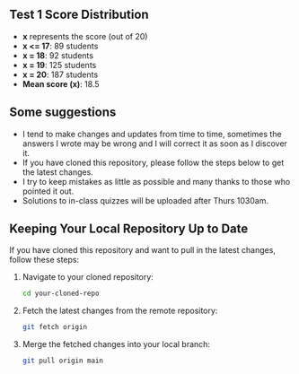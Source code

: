 ## Test 1 Score Distribution

- **x** represents the score (out of 20)
- **x <= 17**: 89 students
- **x = 18**: 92 students
- **x = 19**: 125 students
- **x = 20**: 187 students
- **Mean score (x)**: 18.5



## Some suggestions

- I tend to make changes and updates from time to time, sometimes the answers I wrote may be wrong and I will correct it as soon as I discover it.
-  If you have cloned this repository, please follow the steps below to get the latest changes.
- I try to keep mistakes as little as possible and many thanks to those who pointed it out.
- Solutions to in-class quizzes will be uploaded after Thurs 1030am.

## Keeping Your Local Repository Up to Date

If you have cloned this repository and want to pull in the latest changes, follow these steps:

1. Navigate to your cloned repository:
   ```bash
   cd your-cloned-repo
   ```
2. Fetch the latest changes from the remote repository:
   ```bash
   git fetch origin
   ```
3. Merge the fetched changes into your local branch:
   ```bash
   git pull origin main
   ```

